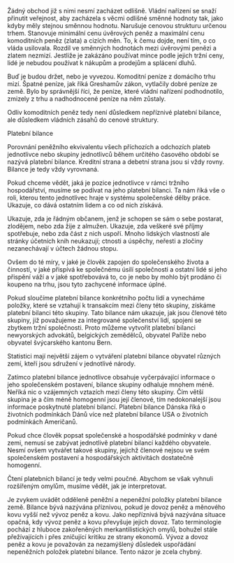 Žádný obchod již s nimi nesmí zacházet odlišně. Vládní nařízení se snaží přinutit veřejnost, aby zacházela s věcmi odlišné směnné hodnoty tak, jako kdyby měly stejnou směnnou hodnotu. Narušuje cenovou strukturu určenou trhem. Stanovuje minimální cenu úvěrových peněz a maximální cenu komoditních peněz (zlata) a cizích měn. To, k čemu dojde, není tím, o co vláda usilovala. Rozdíl ve směnných hodnotách mezi úvěrovými penězi a zlatem nezmizí. Jestliže je zakázáno používat mince podle jejich tržní ceny, lidé je nebudou používat k nákupům a prodejům a splácení dluhů.

Buď je budou držet, nebo je vyvezou. Komoditní peníze z domácího trhu mizí. Špatné peníze, jak říká Greshamův zákon, vytlačily dobré peníze ze země. Bylo by správnější říci, že peníze, které vládní nařízení podhodnotilo, zmizely z trhu a nadhodnocené peníze na něm zůstaly.

Odliv komoditních peněz tedy není důsledkem nepříznivé platební bilance, ale důsledkem vládních zásahů do cenové struktury.

Platební bilance

Porovnání peněžního ekvivalentu všech příchozích a odchozích plateb jednotlivce nebo skupiny jednotlivců během určitého časového období se nazývá platební bilance. Kreditní strana a debetní strana jsou si vždy rovny. Bilance je tedy vždy vyrovnaná.

Pokud chceme vědět, jaká je pozice jednotlivce v rámci tržního hospodářství, musíme se podívat na jeho platební bilanci. Ta nám říká vše o roli, kterou tento jednotlivec hraje v systému společenské dělby práce. Ukazuje, co dává ostatním lidem a co od nich získává.

Ukazuje, zda je řádným občanem, jenž je schopen se sám o sebe postarat, zlodějem, nebo zda žije z almužen. Ukazuje, zda veškeré své příjmy spotřebuje, nebo zda část z nich uspoří. Mnoho lidských vlastností ale stránky účetních knih neukazují; ctnosti a úspěchy, neřesti a zločiny nezanechávají v účtech žádnou stopu.

Ovšem do té míry, v jaké je člověk zapojen do společenského života a činností, v jaké přispívá ke společnému úsilí společnosti a ostatní lidé si jeho přispění váží a v jaké spotřebovává to, co je nebo by mohlo být prodáno či koupeno na trhu, jsou tyto zachycené informace úplné.

Pokud sloučíme platební bilance konkrétního počtu lidí a vynecháme položky, které se vztahují k transakcím mezi členy této skupiny, získáme platební bilanci této skupiny. Tato bilance nám ukazuje, jak jsou členové této skupiny, již považujeme za integrované společenství lidí, spojeni se zbytkem tržní společnosti. Proto můžeme vytvořit platební bilanci newyorských advokátů, belgických zemědělců, obyvatel Paříže nebo obyvatel švýcarského kantonu Bern.

Statistici mají největší zájem o vytváření platební bilance obyvatel různých zemí, kteří jsou sdružení v jednotlivé národy.

Zatímco platební bilance jednotlivce obsahuje vyčerpávající informace o jeho společenském postavení, bilance skupiny odhaluje mnohem méně. Neříká nic o vzájemných vztazích mezi členy této skupiny. Čím větší skupina je a čím méně homogenní jsou její členové, tím nedokonalejší jsou informace poskytnuté platební bilancí. Platební bilance Dánska říká o životních podmínkách Dánů více než platební bilance USA o životních podmínkách Američanů.

Pokud chce člověk popsat společenské a hospodářské podmínky v dané zemi, nemusí se zabývat jednotlivě platební bilancí každého obyvatele. Nesmí ovšem vytvářet takové skupiny, jejichž členové nejsou ve svém společenském postavení a hospodářských aktivitách dostatečně homogenní.

Čtení platebních bilancí je tedy velmi poučné. Abychom se však vyhnuli rozšířeným omylům, musíme vědět, jak je interpretovat.

Je zvykem uvádět odděleně peněžní a nepeněžní položky platební bilance země. Bilance bývá nazývána příznivou, pokud je dovoz peněz a měnového kovu vyšší než vývoz peněz a kovu. Jako nepříznivá bývá nazývána situace opačná, kdy vývoz peněz a kovu převyšuje jejich dovoz. Tato terminologie pochází z hluboce zakořeněných merkantilistických omylů, bohužel stále přežívajících i přes zničující kritiku ze strany ekonomů. Vývoz a dovoz peněz a kovu je považován za nezamýšlený důsledek uspořádání nepeněžních položek platební bilance. Tento názor je zcela chybný.